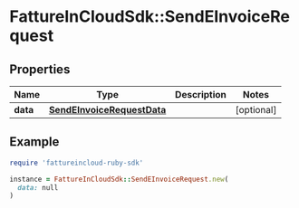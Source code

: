 # FattureInCloudSdk::SendEInvoiceRequest

## Properties

| Name | Type | Description | Notes |
| ---- | ---- | ----------- | ----- |
| **data** | [**SendEInvoiceRequestData**](SendEInvoiceRequestData.md) |  | [optional] |

## Example

```ruby
require 'fattureincloud-ruby-sdk'

instance = FattureInCloudSdk::SendEInvoiceRequest.new(
  data: null
)
```

